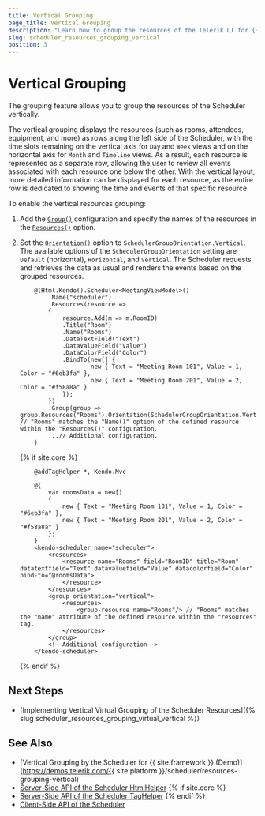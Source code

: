 ```yaml
---
title: Vertical Grouping
page_title: Vertical Grouping
description: "Learn how to group the resources of the Telerik UI for {{ site.framework }} Scheduler vertically."
slug: scheduler_resources_grouping_vertical
position: 3
---
```


# Vertical Grouping

The grouping feature allows you to group the resources of the Scheduler vertically.

The vertical grouping displays the resources (such as rooms, attendees, equipment, and more) as rows along the left side of the Scheduler, with the time slots remaining on the vertical axis for `Day` and `Week` views and on the horizontal axis for `Month` and `Timeline` views. As a result, each resource is represented as a separate row, allowing the user to review all events associated with each resource one below the other. With the vertical layout, more detailed information can be displayed for each resource, as the entire row is dedicated to showing the time and events of that specific resource.

To enable the vertical resources grouping:

1. Add the [`Group()`](/api/kendo.mvc.ui.fluent/schedulerbuilder#groupsystemaction) configuration and specify the names of the resources in the [`Resources()`](/api/kendo.mvc.ui.fluent/schedulergroupbuilder#resourcessystemstring) option. 
1. Set the [`Orientation()`](/api/kendo.mvc.ui.fluent/schedulergroupbuilder#orientationkendomvcuischedulergrouporientation) option to `SchedulerGroupOrientation.Vertical`. The available options of the `SchedulerGroupOrientation` setting are `Default` (horizontal), `Horizontal`, and `Vertical`. 
The Scheduler requests and retrieves the data as usual and renders the events based on the grouped resources.

    ```HtmlHelper
        @(Html.Kendo().Scheduler<MeetingViewModel>()
            .Name("scheduler")
            .Resources(resource =>
            {
                resource.Add(m => m.RoomID)
                .Title("Room")
                .Name("Rooms")
                .DataTextField("Text")
                .DataValueField("Value")
                .DataColorField("Color")
                .BindTo(new[] {
                        new { Text = "Meeting Room 101", Value = 1, Color = "#6eb3fa" },
                        new { Text = "Meeting Room 201", Value = 2, Color = "#f58a8a" }
                });
            })
            .Group(group => group.Resources("Rooms").Orientation(SchedulerGroupOrientation.Vertical)) // "Rooms" matches the "Name()" option of the defined resource within the "Resources()" configuration.
            ...// Additional configuration.
        )
    ```
    {% if site.core %}
    ```TagHelper
        @addTagHelper *, Kendo.Mvc

        @{
            var roomsData = new[]
            {
                new { Text = "Meeting Room 101", Value = 1, Color = "#6eb3fa" },
                new { Text = "Meeting Room 201", Value = 2, Color = "#f58a8a" }
            };
        }
        <kendo-scheduler name="scheduler">
            <resources>
                <resource name="Rooms" field="RoomID" title="Room" datatextfield="Text" datavaluefield="Value" datacolorfield="Color" bind-to="@roomsData">
                </resource>
            </resources>
            <group orientation="vertical"> 
                <resources>
                    <group-resource name="Rooms"/> // "Rooms" matches the "name" attribute of the defined resource within the "resources" tag.
                </resources>
            </group>
            <!--Additional configuration-->
        </kendo-scheduler>
    ```
    {% endif %}

## Next Steps

* [Implementing Vertical Virtual Grouping of the Scheduler Resources]({% slug scheduler_resources_grouping_virtual_vertical %})

## See Also

* [Vertical Grouping by the Scheduler for {{ site.framework }} (Demo)](https://demos.telerik.com/{{ site.platform }}/scheduler/resources-grouping-vertical)
* [Server-Side API of the Scheduler HtmlHelper](/api/scheduler)
{% if site.core %}
* [Server-Side API of the Scheduler TagHelper](/api/taghelpers/scheduler)
{% endif %}
* [Client-Side API of the Scheduler](https://docs.telerik.com/kendo-ui/api/javascript/ui/scheduler)